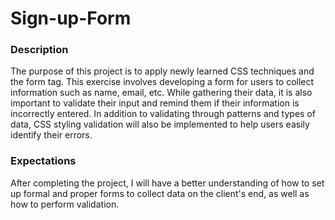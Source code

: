 # Sign-up-Form

### Description
The purpose of this project is to apply newly learned CSS techniques and the form tag. This exercise involves developing a form for users to collect information such as name, email, etc. While gathering their data, it is also important to validate their input and remind them if their information is incorrectly entered. In addition to validating through patterns and types of data, CSS styling validation will also be implemented to help users easily identify their errors.

### Expectations
After completing the project, I will have a better understanding of how to set up formal and proper forms to collect data on the client's end, as well as how to perform validation.